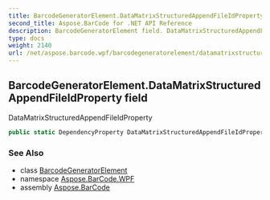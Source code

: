 ```yaml
---
title: BarcodeGeneratorElement.DataMatrixStructuredAppendFileIdProperty
second_title: Aspose.BarCode for .NET API Reference
description: BarcodeGeneratorElement field. DataMatrixStructuredAppendFileIdProperty
type: docs
weight: 2140
url: /net/aspose.barcode.wpf/barcodegeneratorelement/datamatrixstructuredappendfileidproperty/
---
```

## BarcodeGeneratorElement.DataMatrixStructuredAppendFileIdProperty field

DataMatrixStructuredAppendFileIdProperty

```csharp
public static DependencyProperty DataMatrixStructuredAppendFileIdProperty;
```

### See Also

* class [BarcodeGeneratorElement](../)
* namespace [Aspose.BarCode.WPF](../../../aspose.barcode.wpf/)
* assembly [Aspose.BarCode](../../../)


